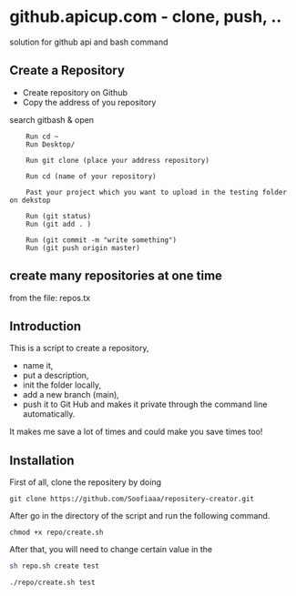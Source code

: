 # github.apicup.com - clone, push, ..


solution for github api and bash command

## Create a Repository

- Create repository on Github
- Copy the address of you repository

search gitbash & open

        Run cd ~
        Run Desktop/

        Run git clone (place your address repository)

        Run cd (name of your repository)

        Past your project which you want to upload in the testing folder on dekstop

        Run (git status)
        Run (git add . )

        Run (git commit -m "write something")
        Run (git push origin master)


## create many repositories at one time

from the file: repos.tx


## Introduction
This is a script to create a repository,
+ name it, 
+ put a description, 
+ init the folder locally, 
+ add a new branch (main), 
+ push it to Git Hub and makes it private through the command line automatically. 

It makes me save a lot of times and could make you save times too! 


## Installation
First of all, clone the repositery by doing 

`git clone https://github.com/Soofiaaa/repositery-creator.git` 

After go in the directory of the script and run the following command.

`chmod +x repo/create.sh`

After that, you will need to change certain value in the 
    
```bash
sh repo.sh create test
```

`./repo/create.sh test`